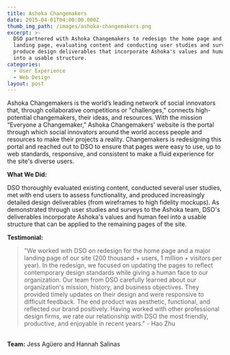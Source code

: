 ```yaml
---
title: Ashoka Changemakers
date: 2015-04-01T04:00:00.000Z
thumb_img_path: /images/ashoka-changemakers.png
excerpt: >-
  DSO partnered with Ashoka Changemakers to redesign the home page and a major
  landing page, evaluating content and conducting user studies and surveys to
  produce design deliverables that incorporate Ashoka's values and human feel
  into a usable structure.
categories:
  - User Experience
  - Web Design
layout: post
---
```

Ashoka Changemakers is the world’s leading network of social innovators that, through collaborative competitions or "challenges," connects high-potential changemakers, their ideas, and resources. With the mission “Everyone a Changemaker,” Ashoka Changemakers' website is the portal through which social innovators around the world access people and resources to make their projects a reality. Changemakers is redesigning this portal and reached out to DSO to ensure that pages were easy to use, up to web standards, responsive, and consistent to make a fluid experience for the site's diverse users.

**What We Did:**

DSO thoroughly evaluated existing content, conducted several user studies, met with end users to assess functionality, and produced increasingly detailed design deliverables (from wireframes to high fidelity mockups). As demonstrated through user studies and surveys to the Ashoka team, DSO's deliverables incorporate Ashoka's values and human feel into a usable structure that can be applied to the remaining pages of the site.

**Testimonial:**

> "We worked with DSO on redesign for the home page and a major landing page of our site (200 thousand + users, 1 million + visitors per year). In the redesign, we focused on updating the pages to reflect contemporary design standards while giving a human face to our organization. Our team from DSO carefully learned about our organization's mission, history, and business objectives. They provided timely updates on their design and were responsive to difficult feedback. The end product was aesthetic, functional, and reflected our brand positively. Having worked with other professional design firms, we rate our relationship with DSO the most friendly, productive, and enjoyable in recent years." - Hao Zhu

\
**Team:** Jess Agüero and Hannah Salinas